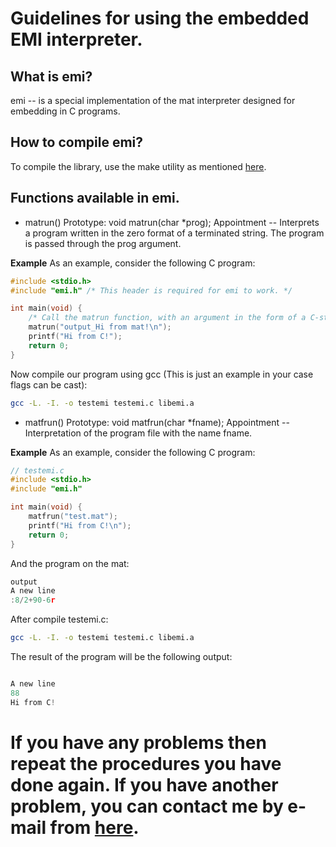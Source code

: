 # Guidelines for using the embedded EMI interpreter.

## What is emi?
emi -- is a special implementation of the mat interpreter designed for embedding in C programs.

## How to compile emi?
To compile the library, use the make utility as mentioned [here](main.md).

## Functions available in emi.
  + matrun()
    Prototype: void matrun(char *prog);
	Appointment -- Interprets a program written in the zero format of a terminated string. The program is passed through the prog argument.

**Example**
As an example, consider the following C program:

```c
#include <stdio.h>
#include "emi.h" /* This header is required for emi to work. */

int main(void) {
	/* Call the matrun function, with an argument in the form of a C-string with a program on mat. */
	matrun("output_Hi from mat!\n");
	printf("Hi from C!");
	return 0;
}
```

Now compile our program using gcc (This is just an example in your case flags can be cast):

```sh
gcc -L. -I. -o testemi testemi.c libemi.a
```

  + matfrun()
    Prototype: void matfrun(char *fname);
	Appointment -- Interpretation of the program file with the name fname.

**Example**
As an example, consider the following C program:

```c
// testemi.c
#include <stdio.h>
#include "emi.h"

int main(void) {
	matfrun("test.mat");
	printf("Hi from C!\n");
	return 0;
}
```

And the program on the mat:

```c
output
A new line
:8/2+90-6r

```

After compile testemi.c:

```sh
gcc -L. -I. -o testemi testemi.c libemi.a
```

The result of the program will be the following output:

```c

A new line
88
Hi from C!

```

# If you have any problems then repeat the procedures you have done again. If you have another problem, you can contact me by e-mail from [here](main.md).

